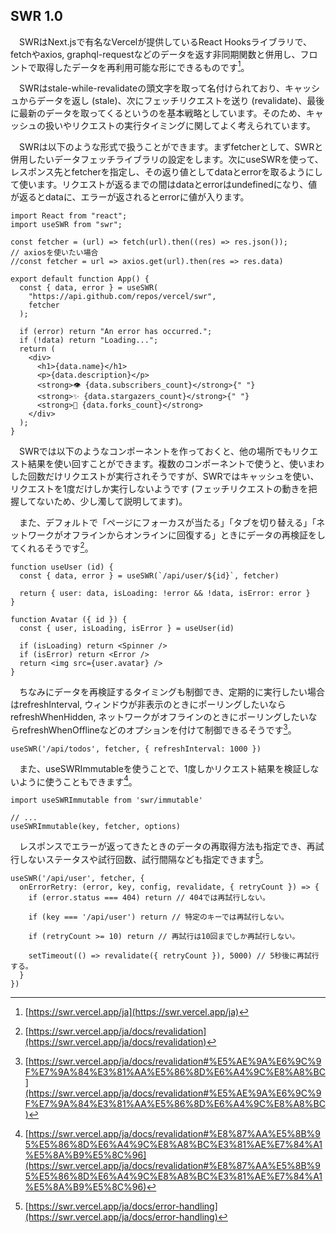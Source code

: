 ## SWR 1.0
　SWRはNext.jsで有名なVercelが提供しているReact Hooksライブラリで、fetchやaxios, graphql-requestなどのデータを返す非同期関数と併用し、フロントで取得したデータを再利用可能な形にできるものです[^swr]。

　SWRはstale-while-revalidateの頭文字を取って名付けられており、キャッシュからデータを返し (stale)、次にフェッチリクエストを送り (revalidate)、最後に最新のデータを取ってくるというのを基本戦略としています。そのため、キャッシュの扱いやリクエストの実行タイミングに関してよく考えられています。

　SWRは以下のような形式で扱うことができます。まずfetcherとして、SWRと併用したいデータフェッチライブラリの設定をします。次にuseSWRを使って、レスポンス先とfetcherを指定し、その返り値としてdataとerrorを取るようにして使います。リクエストが返るまでの間はdataとerrorはundefinedになり、値が返るとdataに、エラーが返されるとerrorに値が入ります。

```tsx
import React from "react";
import useSWR from "swr";

const fetcher = (url) => fetch(url).then((res) => res.json());
// axiosを使いたい場合
//const fetcher = url => axios.get(url).then(res => res.data)

export default function App() {
  const { data, error } = useSWR(
    "https://api.github.com/repos/vercel/swr",
    fetcher
  );

  if (error) return "An error has occurred.";
  if (!data) return "Loading...";
  return (
    <div>
      <h1>{data.name}</h1>
      <p>{data.description}</p>
      <strong>👁 {data.subscribers_count}</strong>{" "}
      <strong>✨ {data.stargazers_count}</strong>{" "}
      <strong>🍴 {data.forks_count}</strong>
    </div>
  );
}
```

　SWRでは以下のようなコンポーネントを作っておくと、他の場所でもリクエスト結果を使い回すことができます。複数のコンポーネントで使うと、使いまわした回数だけリクエストが実行されそうですが、SWRではキャッシュを使い、リクエストを1度だけしか実行しないようです (フェッチリクエストの動きを把握してないため、少し濁して説明してます)。

　また、デフォルトで「ページにフォーカスが当たる」「タブを切り替える」「ネットワークがオフラインからオンラインに回復する」ときにデータの再検証をしてくれるそうです[^swr_revalidation]。

```tsx
function useUser (id) {
  const { data, error } = useSWR(`/api/user/${id}`, fetcher)

  return { user: data, isLoading: !error && !data, isError: error }
}
```

```tsx
function Avatar ({ id }) {
  const { user, isLoading, isError } = useUser(id)

  if (isLoading) return <Spinner />
  if (isError) return <Error />
  return <img src={user.avatar} />
}
```

　ちなみにデータを再検証するタイミングも制御でき、定期的に実行したい場合はrefreshInterval, ウィンドウが非表示のときにポーリングしたいならrefreshWhenHidden, ネットワークがオフラインのときにポーリングしたいならrefreshWhenOfflineなどのオプションを付けて制御できるそうです[^swr_revalidation_offline]。

```tsx
useSWR('/api/todos', fetcher, { refreshInterval: 1000 })
```

　また、useSWRImmutableを使うことで、1度しかリクエスト結果を検証しないように使うこともできます[^swr_revalidation_immutable]。

```tsx
import useSWRImmutable from 'swr/immutable'

// ...
useSWRImmutable(key, fetcher, options)
```

　レスポンスでエラーが返ってきたときのデータの再取得方法も指定でき、再試行しないステータスや試行回数、試行間隔なども指定できます[^swr_error_handling]。
```tsx
useSWR('/api/user', fetcher, {
  onErrorRetry: (error, key, config, revalidate, { retryCount }) => {
    if (error.status === 404) return // 404では再試行しない。
    
    if (key === '/api/user') return // 特定のキーでは再試行しない。
    
    if (retryCount >= 10) return // 再試行は10回までしか再試行しない。

    setTimeout(() => revalidate({ retryCount }), 5000) // 5秒後に再試行する。
  }
})
```

[^swr]: [https://swr.vercel.app/ja](https://swr.vercel.app/ja)
[^swr_revalidation]: [https://swr.vercel.app/ja/docs/revalidation](https://swr.vercel.app/ja/docs/revalidation)
[^swr_revalidation_offline]: [https://swr.vercel.app/ja/docs/revalidation#%E5%AE%9A%E6%9C%9F%E7%9A%84%E3%81%AA%E5%86%8D%E6%A4%9C%E8%A8%BC](https://swr.vercel.app/ja/docs/revalidation#%E5%AE%9A%E6%9C%9F%E7%9A%84%E3%81%AA%E5%86%8D%E6%A4%9C%E8%A8%BC)
[^swr_revalidation_immutable]: [https://swr.vercel.app/ja/docs/revalidation#%E8%87%AA%E5%8B%95%E5%86%8D%E6%A4%9C%E8%A8%BC%E3%81%AE%E7%84%A1%E5%8A%B9%E5%8C%96](https://swr.vercel.app/ja/docs/revalidation#%E8%87%AA%E5%8B%95%E5%86%8D%E6%A4%9C%E8%A8%BC%E3%81%AE%E7%84%A1%E5%8A%B9%E5%8C%96)
[^swr_error_handling]: [https://swr.vercel.app/ja/docs/error-handling](https://swr.vercel.app/ja/docs/error-handling)

